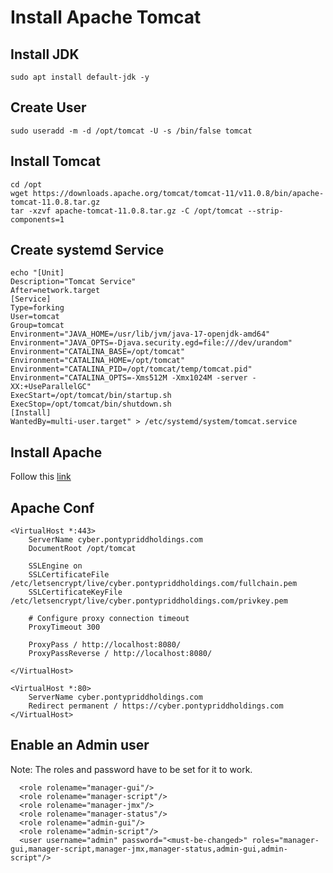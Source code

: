 # Install Apache Tomcat

## Install JDK
```
sudo apt install default-jdk -y
```

## Create User
```
sudo useradd -m -d /opt/tomcat -U -s /bin/false tomcat
```

## Install Tomcat
```
cd /opt
wget https://downloads.apache.org/tomcat/tomcat-11/v11.0.8/bin/apache-tomcat-11.0.8.tar.gz
tar -xzvf apache-tomcat-11.0.8.tar.gz -C /opt/tomcat --strip-components=1
```

## Create systemd Service

```
echo "[Unit]
Description="Tomcat Service"
After=network.target
[Service]
Type=forking
User=tomcat
Group=tomcat
Environment="JAVA_HOME=/usr/lib/jvm/java-17-openjdk-amd64"
Environment="JAVA_OPTS=-Djava.security.egd=file:///dev/urandom"
Environment="CATALINA_BASE=/opt/tomcat"
Environment="CATALINA_HOME=/opt/tomcat"
Environment="CATALINA_PID=/opt/tomcat/temp/tomcat.pid"
Environment="CATALINA_OPTS=-Xms512M -Xmx1024M -server -XX:+UseParallelGC"
ExecStart=/opt/tomcat/bin/startup.sh
ExecStop=/opt/tomcat/bin/shutdown.sh
[Install]
WantedBy=multi-user.target" > /etc/systemd/system/tomcat.service
```

## Install Apache

Follow this [link](https://www.rosehosting.com/blog/how-to-install-apache-tomcat-on-debian-11/)

## Apache Conf

```
<VirtualHost *:443>
    ServerName cyber.pontypriddholdings.com
    DocumentRoot /opt/tomcat

    SSLEngine on
    SSLCertificateFile /etc/letsencrypt/live/cyber.pontypriddholdings.com/fullchain.pem
    SSLCertificateKeyFile /etc/letsencrypt/live/cyber.pontypriddholdings.com/privkey.pem

    # Configure proxy connection timeout
    ProxyTimeout 300

    ProxyPass / http://localhost:8080/
    ProxyPassReverse / http://localhost:8080/

</VirtualHost>

<VirtualHost *:80>
    ServerName cyber.pontypriddholdings.com
    Redirect permanent / https://cyber.pontypriddholdings.com
</VirtualHost>
```

## Enable an Admin user

Note: The roles and password have to be set for it to work.
```shell
  <role rolename="manager-gui"/>
  <role rolename="manager-script"/>
  <role rolename="manager-jmx"/>
  <role rolename="manager-status"/>
  <role rolename="admin-gui"/>
  <role rolename="admin-script"/>
  <user username="admin" password="<must-be-changed>" roles="manager-gui,manager-script,manager-jmx,manager-status,admin-gui,admin-script"/>
```

